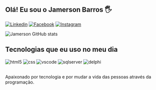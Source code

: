 ## Olá! Eu sou o Jamerson Barros 🖐️

[![Linkedin](https://img.shields.io/badge/LinkedIn-0077B5?style=for-the-badge&logo=linkedin&logoColor=white)](https://www.linkedin.com/in/jamerson-souza-189b05109/)
[![Facebook](https://img.shields.io/badge/Facebook-1877F2?style=for-the-badge&logo=facebook&logoColor=white)](https://www.facebook.com/jamersonsouzabarros)
[![Instagram](https://img.shields.io/badge/Instagram-E4405F?style=for-the-badge&logo=instagram&logoColor=white)](https://www.instagram.com/barrosjamerson/)

![Jamerson GitHub stats](https://github-readme-stats.vercel.app/api?username=jamersonsouzabarros&show_icons=true&theme=dracula&count_private=true)

## Tecnologias que eu uso no meu dia

<div style="display: inline_block">
  <img align="center" alt="html5" src="https://img.shields.io/badge/HTML5-E34F26?style=for-the-badge&logo=html5&logoColor=white" />
  <img align="center" alt="css" src="https://img.shields.io/badge/CSS3-1572B6?style=for-the-badge&logo=css3&logoColor=white" />
  <img align="center" alt="vscode" src="https://img.shields.io/badge/Visual_Studio_Code-0078D4?style=for-the-badge&logo=visual%20studio%20code&logoColor=white" />
  <img align="center" alt="sqlserver" src="https://img.shields.io/badge/Microsoft%20SQL%20Server-CC2927?style=for-the-badge&logo=microsoft%20sql%20server&logoColor=white" />
  <img align="center" alt="delphi" src="https://img.shields.io/badge/Delphi_RAD_Studio-B22222?style=for-the-badge&logo=delphi&logoColor=white" />
</div><br/>

Apaixonado por tecnologia e por mudar a vida das pessoas através da programação.
